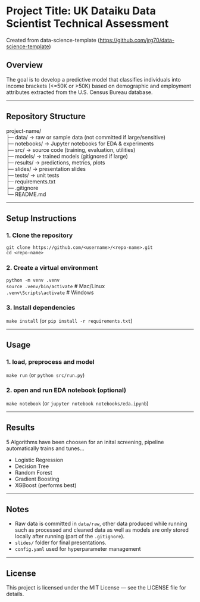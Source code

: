 # Project Title: UK Dataiku Data Scientist Technical Assessment
Created from data-science-template (https://github.com/jrg70/data-science-template)
## Overview
The goal is to develop a predictive model that classifies individuals into income brackets (<=50K or >50K) based on demographic and employment attributes extracted from the U.S. Census Bureau database.

---

## Repository Structure
project-name/  
├─ data/          → raw or sample data (not committed if large/sensitive)  
├─ notebooks/     → Jupyter notebooks for EDA & experiments  
├─ src/           → source code (training, evaluation, utilities)  
├─ models/        → trained models (gitignored if large)  
├─ results/       → predictions, metrics, plots  
├─ slides/        → presentation slides  
├─ tests/         → unit tests  
├─ requirements.txt  
├─ .gitignore  
└─ README.md  

---

## Setup Instructions

### 1. Clone the repository
`git clone https://github.com/<username>/<repo-name>.git`  
`cd <repo-name>`

### 2. Create a virtual environment
`python -m venv .venv`  
`source .venv/bin/activate`  # Mac/Linux  
`.venv\Scripts\activate`     # Windows  

### 3. Install dependencies
`make install` (or `pip install -r requirements.txt`)

---

## Usage

### 1. load, preprocess and model
`make run` (or `python src/run.py`)

### 2. open and run EDA notebook (optional)
`make notebook` (or `jupyter notebook notebooks/eda.ipynb`)

---

## Results
5 Algorithms have been choosen for an inital screening, pipeline automatically trains and tunes...
- Logistic Regression
- Decision Tree
- Random Forest
- Gradient Boosting
- XGBoost (performs best) 

---

## Notes
- Raw data is committed in `data/raw`, other data produced while running such as processed and cleaned data as well as models are only stored locally after running (part of the `.gitignore`).
- `slides/` folder for final presentations.
- `config.yaml` used for hyperparameter management

---

## License
This project is licensed under the MIT License — see the LICENSE file for details.
